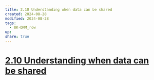 ```yaml
---
title: 2.10 Understanding when data can be shared
created: 2024-08-28
modified: 2024-08-28
tags:
  - UK-DMM_row
up: 
share: true
---
```

# [2.10 Understanding when data can be shared](2.10%20Understanding%20when%20data%20can%20be%20shared.md)
